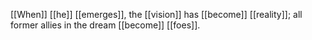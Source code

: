 [[When]] [[he]] [[emerges]], the [[vision]] has [[become]] [[reality]]; all former allies in the dream [[become]] [[foes]]. 